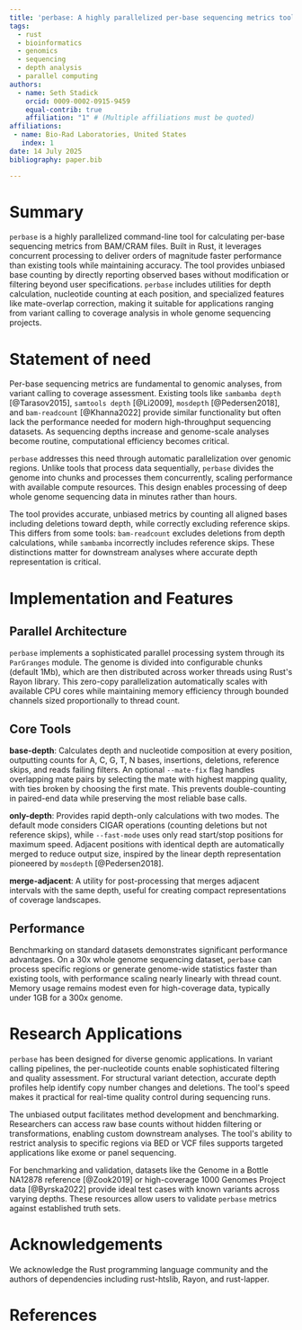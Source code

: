 ```yaml
---
title: 'perbase: A highly parallelized per-base sequencing metrics tool'
tags:
  - rust
  - bioinformatics
  - genomics
  - sequencing
  - depth analysis
  - parallel computing
authors:
  - name: Seth Stadick
    orcid: 0009-0002-0915-9459
    equal-contrib: true
    affiliation: "1" # (Multiple affiliations must be quoted)
affiliations:
 - name: Bio-Rad Laboratories, United States
   index: 1
date: 14 July 2025
bibliography: paper.bib

---
```


# Summary

`perbase` is a highly parallelized command-line tool for calculating per-base sequencing metrics from BAM/CRAM files. Built in Rust, it leverages concurrent processing to deliver orders of magnitude faster performance than existing tools while maintaining accuracy. The tool provides unbiased base counting by directly reporting observed bases without modification or filtering beyond user specifications. `perbase` includes utilities for depth calculation, nucleotide counting at each position, and specialized features like mate-overlap correction, making it suitable for applications ranging from variant calling to coverage analysis in whole genome sequencing projects.

# Statement of need

Per-base sequencing metrics are fundamental to genomic analyses, from variant calling to coverage assessment. Existing tools like `sambamba depth` [@Tarasov2015], `samtools depth` [@Li2009], `mosdepth` [@Pedersen2018], and `bam-readcount` [@Khanna2022] provide similar functionality but often lack the performance needed for modern high-throughput sequencing datasets. As sequencing depths increase and genome-scale analyses become routine, computational efficiency becomes critical.

`perbase` addresses this need through automatic parallelization over genomic regions. Unlike tools that process data sequentially, `perbase` divides the genome into chunks and processes them concurrently, scaling performance with available compute resources. This design enables processing of deep whole genome sequencing data in minutes rather than hours.

The tool provides accurate, unbiased metrics by counting all aligned bases including deletions toward depth, while correctly excluding reference skips. This differs from some tools: `bam-readcount` excludes deletions from depth calculations, while `sambamba` incorrectly includes reference skips. These distinctions matter for downstream analyses where accurate depth representation is critical.

# Implementation and Features

## Parallel Architecture

`perbase` implements a sophisticated parallel processing system through its `ParGranges` module. The genome is divided into configurable chunks (default 1Mb), which are then distributed across worker threads using Rust's Rayon library. This zero-copy parallelization automatically scales with available CPU cores while maintaining memory efficiency through bounded channels sized proportionally to thread count.

## Core Tools

**base-depth**: Calculates depth and nucleotide composition at every position, outputting counts for A, C, G, T, N bases, insertions, deletions, reference skips, and reads failing filters. An optional `--mate-fix` flag handles overlapping mate pairs by selecting the mate with highest mapping quality, with ties broken by choosing the first mate. This prevents double-counting in paired-end data while preserving the most reliable base calls.

**only-depth**: Provides rapid depth-only calculations with two modes. The default mode considers CIGAR operations (counting deletions but not reference skips), while `--fast-mode` uses only read start/stop positions for maximum speed. Adjacent positions with identical depth are automatically merged to reduce output size, inspired by the linear depth representation pioneered by `mosdepth` [@Pedersen2018].

**merge-adjacent**: A utility for post-processing that merges adjacent intervals with the same depth, useful for creating compact representations of coverage landscapes.

## Performance

Benchmarking on standard datasets demonstrates significant performance advantages. On a 30x whole genome sequencing dataset, `perbase` can process specific regions or generate genome-wide statistics faster than existing tools, with performance scaling nearly linearly with thread count. Memory usage remains modest even for high-coverage data, typically under 1GB for a 300x genome.

# Research Applications

`perbase` has been designed for diverse genomic applications. In variant calling pipelines, the per-nucleotide counts enable sophisticated filtering and quality assessment. For structural variant detection, accurate depth profiles help identify copy number changes and deletions. The tool's speed makes it practical for real-time quality control during sequencing runs.

The unbiased output facilitates method development and benchmarking. Researchers can access raw base counts without hidden filtering or transformations, enabling custom downstream analyses. The tool's ability to restrict analysis to specific regions via BED or VCF files supports targeted applications like exome or panel sequencing.

For benchmarking and validation, datasets like the Genome in a Bottle NA12878 reference [@Zook2019] or high-coverage 1000 Genomes Project data [@Byrska2022] provide ideal test cases with known variants across varying depths. These resources allow users to validate `perbase` metrics against established truth sets.

# Acknowledgements

We acknowledge the Rust programming language community and the authors of dependencies including rust-htslib, Rayon, and rust-lapper.

# References


